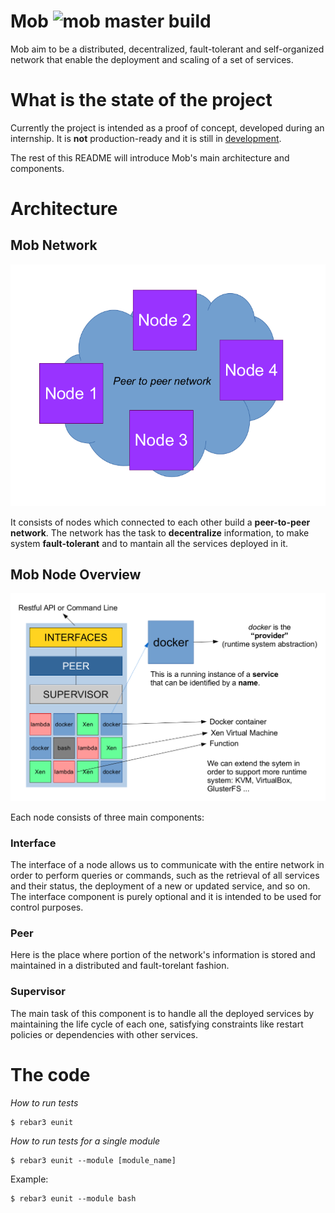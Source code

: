 # Mob ![mob master build](https://travis-ci.org/mobos/mob.svg?branch=master)

Mob aim to be a distributed, decentralized, fault-tolerant and self-organized network that enable the deployment and scaling of a set of services.

# What is the state of the project

Currently the project is intended as a proof of concept, developed during an internship. It is **not** production-ready and it is still in [development](https://github.com/mobos/mob/issues).

The rest of this README will introduce Mob's main architecture and components.

# Architecture

## Mob Network

![mob network](/docs/mob-network.png?raw=true)

It consists of nodes which connected to each other build a **peer-to-peer network**. The network has the task to **decentralize** information, to make system **fault-tolerant** and to mantain all the services deployed in it.

## Mob Node Overview

![mob node overview](/docs/mob-node-overview.png?raw=true)

Each node consists of three main components:

### Interface

The interface of a node allows us to communicate with the entire network in order to perform queries or commands, such as
the retrieval of all services and their status, the deployment of a new or updated service, and so on. The interface component is purely optional and it is intended to be used for control purposes.

### Peer

Here is the place where portion of the network's information is stored and maintained in a distributed and fault-torelant fashion.

### Supervisor

The main task of this component is to handle all the deployed services by maintaining the life cycle of each one, satisfying constraints like restart policies or dependencies with other services.

# The code

*How to run tests*

```
$ rebar3 eunit
```

*How to run tests for a single module*

```
$ rebar3 eunit --module [module_name]
```

Example:

```
$ rebar3 eunit --module bash
```
